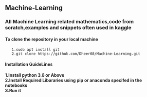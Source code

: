 ## Machine-Learning

### All Machine Learning related mathematics,code from scratch,examples and snippets often used in kaggle

#### To clone the repository in your local machine 
       1.sudo apt install git
       2.git clone https://github.com/Dheer08/Machine-Learning.git

#### Installation GuideLines

  **1.Install python 3.6 or Above**</br>
  **2.Install Required Libararies using pip or anaconda specifed in the notebooks**</br>
  **3.Run it**
